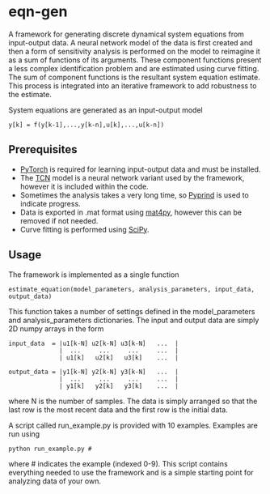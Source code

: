 # eqn-gen
A framework for generating discrete dynamical system equations from input-output data. A neural network model of the data is first created and then a form of sensitivity analysis is performed on the model to reimagine it as a sum of functions of its arguments. These component functions present a less complex identification problem and are estimated using curve fitting. The sum of component functions is the resultant system equation estimate. This process is integrated into an iterative framework to add robustness to the estimate.

System equations are generated as an input-output model
```
y[k] = f(y[k-1],...,y[k-n],u[k],...,u[k-n])
```

## Prerequisites
* [PyTorch](https://github.com/pytorch/pytorch) is required for learning input-output data and must be installed.
* The [TCN](https://github.com/locuslab/TCN) model is a neural network variant used by the framework, however it is included within the code.
* Sometimes the analysis takes a very long time, so [Pyprind](https://github.com/rasbt/pyprind) is used to indicate progress.
* Data is exported in .mat format using [mat4py](https://pypi.org/project/mat4py/), however this can be removed if not needed.
* Curve fitting is performed using [SciPy](https://www.scipy.org/).

## Usage
The framework is implemented as a single function
```
estimate_equation(model_parameters, analysis_parameters, input_data, output_data)
```
This function takes a number of settings defined in the model_parameters and analysis_parameters dictionaries. The input and output data are simply 2D numpy arrays in the form
```
input_data  = |u1[k-N] u2[k-N] u3[k-N]   ...  |
              |  ...     ...     ...     ...  |
              | u1[k]   u2[k]   u3[k]    ...  |

output_data = |y1[k-N] y2[k-N] y3[k-N]   ...  |
              |  ...     ...     ...     ...  |
              | y1[k]   y2[k]   y3[k]    ...  |
```
where N is the number of samples. The data is simply arranged so that the last row is the most recent data and the first row is the initial data.

A script called run_example.py is provided with 10 examples. Examples are run using
```
python run_example.py #
```
where # indicates the example (indexed 0-9). This script contains everything needed to use the framework and is a simple starting point for analyzing data of your own.
